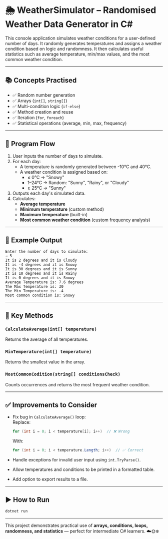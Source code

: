 # 🌦️ WeatherSimulator – Randomised Weather Data Generator in C#

This console application simulates weather conditions for a user-defined number of days. It randomly generates temperatures and assigns a weather condition based on logic and randomness. It then calculates useful statistics such as average temperature, min/max values, and the most common weather condition.

---

## 📚 Concepts Practised

- ✅ Random number generation
- ✅ Arrays (`int[]`, `string[]`)
- ✅ Multi-condition logic (`if-else`)
- ✅ Method creation and reuse
- ✅ Iteration (`for`, `foreach`)
- ✅ Statistical operations (average, min, max, frequency)

---

## 🧾 Program Flow

1. User inputs the number of days to simulate.
2. For each day:
   - A temperature is randomly generated between -10°C and 40°C.
   - A weather condition is assigned based on:
     - ≤ 0°C → "Snowy"
     - 1–24°C → Random: "Sunny", "Rainy", or "Cloudy"
     - ≥ 25°C → "Sunny"
3. Outputs each day's simulated data.
4. Calculates:
   - **Average temperature**
   - **Minimum temperature** (custom method)
   - **Maximum temperature** (built-in)
   - **Most common weather condition** (custom frequency analysis)

---

## 🧪 Example Output

```
Enter the number of days to simulate:
→ 5
It is 2 degrees and it is Cloudy
It is -4 degrees and it is Snowy
It is 30 degrees and it is Sunny
It is 10 degrees and it is Rainy
It is 0 degrees and it is Snowy
Average Temperature is: 7.6 degrees
The Max Temperature is: 30
The Min Temperature is: -4
Most common condition is: Snowy
```

---

## 🔧 Key Methods

### `CalculateAverage(int[] temperature)`
Returns the average of all temperatures.

### `MinTemperature(int[] temperature)`
Returns the smallest value in the array.

### `MostCommonCodition(string[] conditionsCheck)`
Counts occurrences and returns the most frequent weather condition.

---

## ✅ Improvements to Consider

- Fix bug in `CalculateAverage()` loop:  
  Replace:  
  ```csharp
  for (int i = 0; i < temperature[i]; i++)  // ❌ Wrong
  ```  
  With:  
  ```csharp
  for (int i = 0; i < temperature.Length; i++)  // ✅ Correct
  ```

- Handle exceptions for invalid user input using `int.TryParse()`.
- Allow temperatures and conditions to be printed in a formatted table.
- Add option to export results to a file.

---

## ▶️ How to Run

```bash
dotnet run
```

---

This project demonstrates practical use of **arrays, conditions, loops, randomness, and statistics** — perfect for intermediate C# learners. ☁️🌞❄️
